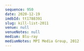 ```yaml
---
sequence: 950
date: 2020-12-19
imdbId: tt1788391
slug: kill-list-2011
venue: null
venueNotes: null
medium: Blu-ray
mediumNotes: MPI Media Group, 2012
---
```

